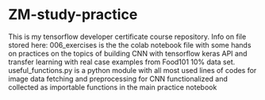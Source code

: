 # ZM-study-practice
This is my tensorflow developer certificate course repository. 
Info on file stored here:
006_exercises is the the colab notebook file with some hands on practices on the topics of building CNN with tensorflow keras API and transfer learning with real case examples from Food101 10% data set. 
useful_functions.py is a python module with all most used lines of codes for image data fetching and preprocessing for CNN functionalized and collected as importable functions in the main practice notebook
